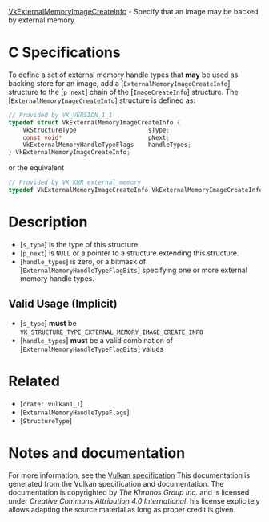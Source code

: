 [VkExternalMemoryImageCreateInfo](https://www.khronos.org/registry/vulkan/specs/1.3-extensions/man/html/VkExternalMemoryImageCreateInfo.html) - Specify that an image may be backed by external memory

# C Specifications
To define a set of external memory handle types that  **may**  be used as backing
store for an image, add a [`ExternalMemoryImageCreateInfo`] structure to
the [`p_next`] chain of the [`ImageCreateInfo`] structure.
The [`ExternalMemoryImageCreateInfo`] structure is defined as:
```c
// Provided by VK_VERSION_1_1
typedef struct VkExternalMemoryImageCreateInfo {
    VkStructureType                    sType;
    const void*                        pNext;
    VkExternalMemoryHandleTypeFlags    handleTypes;
} VkExternalMemoryImageCreateInfo;
```
or the equivalent
```c
// Provided by VK_KHR_external_memory
typedef VkExternalMemoryImageCreateInfo VkExternalMemoryImageCreateInfoKHR;
```

# Description
- [`s_type`] is the type of this structure.
- [`p_next`] is `NULL` or a pointer to a structure extending this structure.
- [`handle_types`] is zero, or a bitmask of [`ExternalMemoryHandleTypeFlagBits`] specifying one or more external memory handle types.

## Valid Usage (Implicit)
-  [`s_type`] **must**  be `VK_STRUCTURE_TYPE_EXTERNAL_MEMORY_IMAGE_CREATE_INFO`
-  [`handle_types`] **must**  be a valid combination of [`ExternalMemoryHandleTypeFlagBits`] values

# Related
- [`crate::vulkan1_1`]
- [`ExternalMemoryHandleTypeFlags`]
- [`StructureType`]

# Notes and documentation
For more information, see the [Vulkan specification](https://www.khronos.org/registry/vulkan/specs/1.3-extensions/html/vkspec.html)
This documentation is generated from the Vulkan specification and documentation.
The documentation is copyrighted by *The Khronos Group Inc.* and is licensed under *Creative Commons Attribution 4.0 International*.
his license explicitely allows adapting the source material as long as proper credit is given.
        